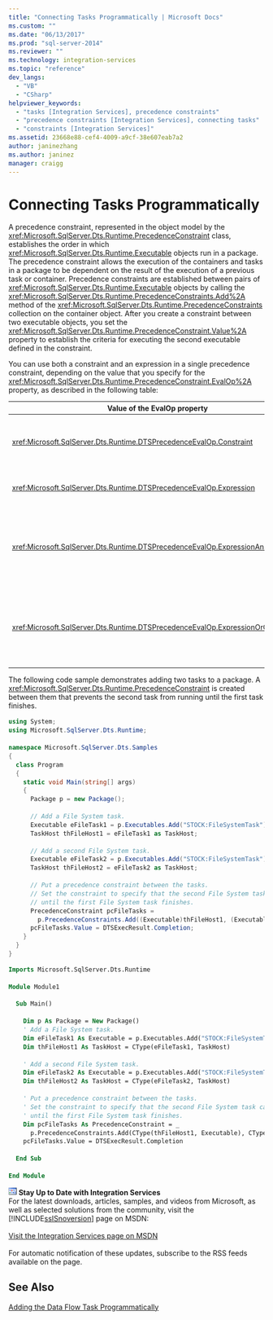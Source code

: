 ```yaml
---
title: "Connecting Tasks Programmatically | Microsoft Docs"
ms.custom: ""
ms.date: "06/13/2017"
ms.prod: "sql-server-2014"
ms.reviewer: ""
ms.technology: integration-services 
ms.topic: "reference"
dev_langs: 
  - "VB"
  - "CSharp"
helpviewer_keywords: 
  - "tasks [Integration Services], precedence constraints"
  - "precedence constraints [Integration Services], connecting tasks"
  - "constraints [Integration Services]"
ms.assetid: 23668e88-cef4-4009-a9cf-38e607eab7a2
author: janinezhang
ms.author: janinez
manager: craigg
---
```

# Connecting Tasks Programmatically
  A precedence constraint, represented in the object model by the <xref:Microsoft.SqlServer.Dts.Runtime.PrecedenceConstraint> class, establishes the order in which <xref:Microsoft.SqlServer.Dts.Runtime.Executable> objects run in a package. The precedence constraint allows the execution of the containers and tasks in a package to be dependent on the result of the execution of a previous task or container. Precedence constraints are established between pairs of <xref:Microsoft.SqlServer.Dts.Runtime.Executable> objects by calling the <xref:Microsoft.SqlServer.Dts.Runtime.PrecedenceConstraints.Add%2A> method of the <xref:Microsoft.SqlServer.Dts.Runtime.PrecedenceConstraints> collection on the container object. After you create a constraint between two executable objects, you set the <xref:Microsoft.SqlServer.Dts.Runtime.PrecedenceConstraint.Value%2A> property to establish the criteria for executing the second executable defined in the constraint.  
  
 You can use both a constraint and an expression in a single precedence constraint, depending on the value that you specify for the <xref:Microsoft.SqlServer.Dts.Runtime.PrecedenceConstraint.EvalOp%2A> property, as described in the following table:  
  
|Value of the EvalOp property|Description|  
|----------------------------------|-----------------|  
|<xref:Microsoft.SqlServer.Dts.Runtime.DTSPrecedenceEvalOp.Constraint>|Specifies that the execution outcome determines whether the constrained container or task runs. Set the <xref:Microsoft.SqlServer.Dts.Runtime.PrecedenceConstraint.Value%2A> property of the <xref:Microsoft.SqlServer.Dts.Runtime.PrecedenceConstraint> to the desired value from the <xref:Microsoft.SqlServer.Dts.Runtime.DTSExecResult> enumeration.|  
|<xref:Microsoft.SqlServer.Dts.Runtime.DTSPrecedenceEvalOp.Expression>|Specifies that the value of an expression determines whether the constrained container or task runs. Set the <xref:Microsoft.SqlServer.Dts.Runtime.PrecedenceConstraint.Expression%2A> property of the <xref:Microsoft.SqlServer.Dts.Runtime.PrecedenceConstraint>.|  
|<xref:Microsoft.SqlServer.Dts.Runtime.DTSPrecedenceEvalOp.ExpressionAndConstraint>|Specifies that the constraint outcome must occur and the expression must evaluate for the constrained container or task to run. Set both the <xref:Microsoft.SqlServer.Dts.Runtime.PrecedenceConstraint.Value%2A> and the <xref:Microsoft.SqlServer.Dts.Runtime.PrecedenceConstraint.Expression%2A> properties of the <xref:Microsoft.SqlServer.Dts.Runtime.PrecedenceConstraint>, and set its <xref:Microsoft.SqlServer.Dts.Runtime.PrecedenceConstraint.LogicalAnd%2A> property to `true`.|  
|<xref:Microsoft.SqlServer.Dts.Runtime.DTSPrecedenceEvalOp.ExpressionOrConstraint>|Specifies that either the constraint outcome must occur, or the expression must evaluate, for the constrained container or task to run. Set both the <xref:Microsoft.SqlServer.Dts.Runtime.PrecedenceConstraint.Value%2A> and the <xref:Microsoft.SqlServer.Dts.Runtime.PrecedenceConstraint.Expression%2A> properties of the <xref:Microsoft.SqlServer.Dts.Runtime.PrecedenceConstraint>, and set its <xref:Microsoft.SqlServer.Dts.Runtime.PrecedenceConstraint.LogicalAnd%2A> property to `false`.|  
  
 The following code sample demonstrates adding two tasks to a package. A <xref:Microsoft.SqlServer.Dts.Runtime.PrecedenceConstraint> is created between them that prevents the second task from running until the first task finishes.  
  
```csharp  
using System;  
using Microsoft.SqlServer.Dts.Runtime;  
  
namespace Microsoft.SqlServer.Dts.Samples  
{  
  class Program  
  {  
    static void Main(string[] args)  
    {  
      Package p = new Package();  
  
      // Add a File System task.  
      Executable eFileTask1 = p.Executables.Add("STOCK:FileSystemTask");  
      TaskHost thFileHost1 = eFileTask1 as TaskHost;  
  
      // Add a second File System task.  
      Executable eFileTask2 = p.Executables.Add("STOCK:FileSystemTask");  
      TaskHost thFileHost2 = eFileTask2 as TaskHost;  
  
      // Put a precedence constraint between the tasks.  
      // Set the constraint to specify that the second File System task cannot run  
      // until the first File System task finishes.  
      PrecedenceConstraint pcFileTasks =   
        p.PrecedenceConstraints.Add((Executable)thFileHost1, (Executable)thFileHost2);  
      pcFileTasks.Value = DTSExecResult.Completion;  
    }  
  }  
}  
```  
  
```vb  
Imports Microsoft.SqlServer.Dts.Runtime  
  
Module Module1  
  
  Sub Main()  
  
    Dim p As Package = New Package()  
    ' Add a File System task.  
    Dim eFileTask1 As Executable = p.Executables.Add("STOCK:FileSystemTask")  
    Dim thFileHost1 As TaskHost = CType(eFileTask1, TaskHost)  
  
    ' Add a second File System task.  
    Dim eFileTask2 As Executable = p.Executables.Add("STOCK:FileSystemTask")  
    Dim thFileHost2 As TaskHost = CType(eFileTask2, TaskHost)  
  
    ' Put a precedence constraint between the tasks.  
    ' Set the constraint to specify that the second File System task cannot run  
    ' until the first File System task finishes.  
    Dim pcFileTasks As PrecedenceConstraint = _  
      p.PrecedenceConstraints.Add(CType(thFileHost1, Executable), CType(thFileHost2, Executable))  
    pcFileTasks.Value = DTSExecResult.Completion  
  
  End Sub  
  
End Module  
```  
  
![Integration Services icon (small)](../media/dts-16.gif "Integration Services icon (small)")  **Stay Up to Date with Integration Services**<br /> For the latest downloads, articles, samples, and videos from Microsoft, as well as selected solutions from the community, visit the [!INCLUDE[ssISnoversion](../../includes/ssisnoversion-md.md)] page on MSDN:<br /><br /> [Visit the Integration Services page on MSDN](https://go.microsoft.com/fwlink/?LinkId=136655)<br /><br /> For automatic notification of these updates, subscribe to the RSS feeds available on the page.  
  
## See Also  
 [Adding the Data Flow Task Programmatically](../building-packages-programmatically/adding-the-data-flow-task-programmatically.md)  
  
  
